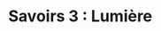 #  Savoirs 3 : <!-- varexp:begin BLOC3 -->Lumière<!-- varexp:end -->


<!-- start-replace-subnav depth=1 -->

<!-- end-replace-subnav -->


